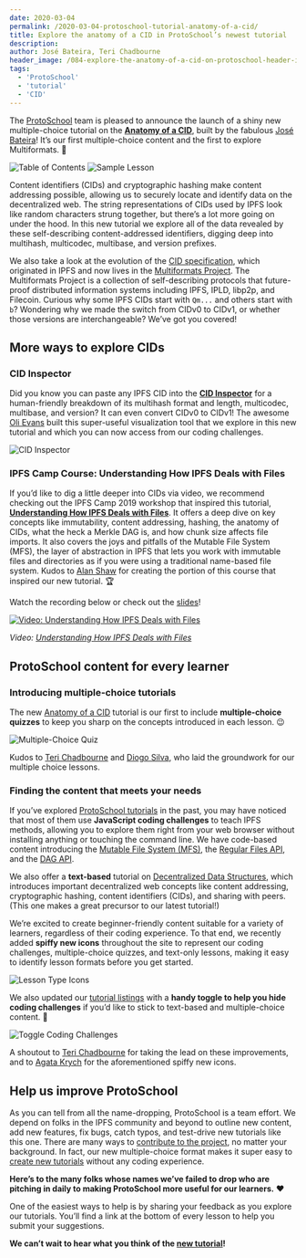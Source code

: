 ```yaml
---
date: 2020-03-04
permalink: /2020-03-04-protoschool-tutorial-anatomy-of-a-cid/
title: Explore the anatomy of a CID in ProtoSchool’s newest tutorial
description:
author: José Bateira, Teri Chadbourne
header_image: /084-explore-the-anatomy-of-a-cid-on-protoschool-header-image.png
tags:
  - 'ProtoSchool'
  - 'tutorial'
  - 'CID'
---
```


The [ProtoSchool](https://proto.school/#/) team is pleased to announce the launch of a shiny new multiple-choice tutorial on the **[Anatomy of a CID](https://proto.school/#/anatomy-of-a-cid)**, built by the fabulous [José Bateira](https://github.com/zebateira)! It’s our first multiple-choice content and the first to explore Multiformats. 🎉

![Table of Contents](/084-explore-the-anatomy-of-a-cid-on-protoschool-table-of-contents.png)
![Sample Lesson](/084-explore-the-anatomy-of-a-cid-on-protoschool-sample-lesson.png)

Content identifiers (CIDs) and cryptographic hashing make content addressing possible, allowing us to securely locate and identify data on the decentralized web. The string representations of CIDs used by IPFS look like random characters strung together, but there’s a lot more going on under the hood. In this new tutorial we explore all of the data revealed by these self-describing content-addressed identifiers, digging deep into multihash, multicodec, multibase, and version prefixes.

We also take a look at the evolution of the [CID specification](https://github.com/multiformats/cid), which originated in IPFS and now lives in the [Multiformats Project](https://multiformats.io/). The Multiformats Project is a collection of self-describing protocols that future-proof distributed information systems including IPFS, IPLD, libp2p, and Filecoin. Curious why some IPFS CIDs start with `Qm...` and others start with `b`? Wondering why we made the switch from CIDv0 to CIDv1, or whether those versions are interchangeable? We’ve got you covered!

## More ways to explore CIDs

### CID Inspector

Did you know you can paste any IPFS CID into the [**CID Inspector**](https://cid.ipfs.io/) for a human-friendly breakdown of its multihash format and length, multicodec, multibase, and version? It can even convert CIDv0 to CIDv1! The awesome [Oli Evans](https://github.com/olizilla) built this super-useful visualization tool that we explore in this new tutorial and which you can now access from our coding challenges.

![CID Inspector](/084-explore-the-anatomy-of-a-cid-on-protoschool-cid-inspector.png)

### IPFS Camp Course: Understanding How IPFS Deals with Files

If you’d like to dig a little deeper into CIDs via video, we recommend checking out the IPFS Camp 2019 workshop that inspired this tutorial, [**Understanding How IPFS Deals with Files**](https://youtu.be/Z5zNPwMDYGg). It offers a deep dive on key concepts like immutability, content addressing, hashing, the anatomy of CIDs, what the heck a Merkle DAG is, and how chunk size affects file imports. It also covers the joys and pitfalls of the Mutable File System (MFS), the layer of abstraction in IPFS that lets you work with immutable files and directories as if you were using a traditional name-based file system. Kudos to [Alan Shaw](https://github.com/alanshaw) for creating the portion of this course that inspired our new tutorial. 🏆

Watch the recording below or check out the [slides](https://github.com/ipfs/camp/blob/master/CORE_AND_ELECTIVE_COURSES/CORE_COURSE_A/IPFS_Camp_Core_Course_A_Slides.pdf)!

[![Video: Understanding How IPFS Deals with Files](/core-a-thumbnail.png)](https://youtu.be/Z5zNPwMDYGg)

_Video: [Understanding How IPFS Deals with Files](https://youtu.be/Z5zNPwMDYGg)_

## ProtoSchool content for every learner

### Introducing multiple-choice tutorials

The new [Anatomy of a CID](https://proto.school/#/anatomy-of-a-cid) tutorial is our first to include **multiple-choice quizzes** to keep you sharp on the concepts introduced in each lesson. 😉

![Multiple-Choice Quiz](/084-explore-the-anatomy-of-a-cid-on-protoschool-quiz.png)

Kudos to [Teri Chadbourne](https://github.com/terichadbourne) and [Diogo Silva](https://github.com/fsdiogo), who laid the groundwork for our multiple choice lessons.

### Finding the content that meets your needs

If you’ve explored [ProtoSchool tutorials](https://proto.school/#/tutorials) in the past, you may have noticed that most of them use **JavaScript coding challenges** to teach IPFS methods, allowing you to explore them right from your web browser without installing anything or touching the command line. We have code-based content introducing the [Mutable File System (MFS)](https://proto.school/#/mutable-file-system), the [Regular Files API](https://proto.school/#/regular-files-api), and the [DAG API](https://proto.school/#/basics).

We also offer a **text-based** tutorial on [Decentralized Data Structures](https://proto.school/#/data-structures), which introduces important decentralized web concepts like content addressing, cryptographic hashing, content identifiers (CIDs), and sharing with peers. (This one makes a great precursor to our latest tutorial!)

We’re excited to create beginner-friendly content suitable for a variety of learners, regardless of their coding experience. To that end, we recently added **spiffy new icons** throughout the site to represent our coding challenges, multiple-choice quizzes, and text-only lessons, making it easy to identify lesson formats before you get started.

![Lesson Type Icons](/084-explore-the-anatomy-of-a-cid-on-protoschool-type-icons.png)

We also updated our [tutorial listings](https://proto.school/#/tutorials) with a **handy toggle to help you hide coding challenges** if you’d like to stick to text-based and multiple-choice content. 👏

![Toggle Coding Challenges](/084-explore-the-anatomy-of-a-cid-on-protoschool-toggle-coding-challenges.png)

A shoutout to [Teri Chadbourne](https://github.com/terichadbourne) for taking the lead on these improvements, and to [Agata Krych](https://github.com/akrych) for the aforementioned spiffy new icons.

## Help us improve ProtoSchool

As you can tell from all the name-dropping, ProtoSchool is a team effort. We depend on folks in the IPFS community and beyond to outline new content, add new features, fix bugs, catch typos, and test-drive new tutorials like this one. There are many ways to [contribute to the project](https://proto.school/#/contribute), no matter your background. In fact, our new multiple-choice format makes it super easy to [create new tutorials](https://proto.school/#/build) without any coding experience.

**Here’s to the many folks whose names we’ve failed to drop who are pitching in daily to making ProtoSchool more useful for our learners.** ❤️

One of the easiest ways to help is by sharing your feedback as you explore our tutorials. You’ll find a link at the bottom of every lesson to help you submit your suggestions.

**We can’t wait to hear what you think of the [new tutorial](https://proto.school/#/anatomy-of-a-cid)!**
